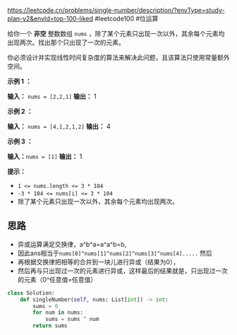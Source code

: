 https://leetcode.cn/problems/single-number/description/?envType=study-plan-v2&envId=top-100-liked
#leetcode100 #位运算

给你一个 **非空** 整数数组 `nums` ，除了某个元素只出现一次以外，其余每个元素均出现两次。找出那个只出现了一次的元素。

你必须设计并实现线性时间复杂度的算法来解决此问题，且该算法只使用常量额外空间。

**示例 1 ：**

**输入：** `nums = [2,2,1]`
**输出：** 1

**示例 2 ：**

**输入：** `nums = [4,1,2,1,2]`
**输出：** 4

**示例 3 ：**

**输入：**`nums = [1]`
**输出：** 1

**提示：**

- `1 <= nums.length <= 3 * 104`
- `-3 * 104 <= nums[i] <= 3 * 104`
- 除了某个元素只出现一次以外，其余每个元素均出现两次。


## 思路

- 异或运算满足交换律，a^b^a=a^a^b=b,
- 因此ans相当于`nums[0]^nums[1]^nums[2]^nums[3]^nums[4].....` 然后
- 再根据交换律把相等的合并到一块儿进行异或（结果为0），
- 然后再与只出现过一次的元素进行异或，这样最后的结果就是，只出现过一次的元素（0^任意值=任意值）

```python
class Solution:
    def singleNumber(self, nums: List[int]) -> int:
        sums = 0
        for num in nums:
            sums = sums ^ num
        return sums
```